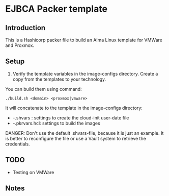 EJBCA Packer template
=====================

Introduction
------------

This is a Hashicorp packer file to build an Alma Linux template for VMWare and Proxmox.

Setup
-----

1) Verify the template variables in the image-configs directory. Create a copy from the templates to your technology.

You can build them using command:
```
./build.sh <domain> <proxmox|vmware>
```

It will concatenate to the template in the image-configs directory:

- <domain>-<vm-technolofy>.shvars : settings to create the cloud-init user-date file
- <domain>-<vm-technolofy>.pkrvars.hcl: settings to build the images

DANGER: 
Don't use the default .shvars-file, because it is just an example. It is better to reconfigure the file or use a Vault system to retrieve the credentials.

TODO
----
- Testing on VMWare

Notes
-----
